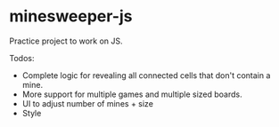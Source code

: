 # minesweeper-js

Practice project to work on JS.

Todos:
* Complete logic for revealing all connected cells that don't contain a mine.
* More support for multiple games and multiple sized boards.
* UI to adjust number of mines + size
* Style
